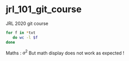 # jrl_101_git_course
JRL 2020 git course

```bash
for f in *txt
   do wc -l $f
done
````
Maths :
$a^2$
But math display does not work as expected !
